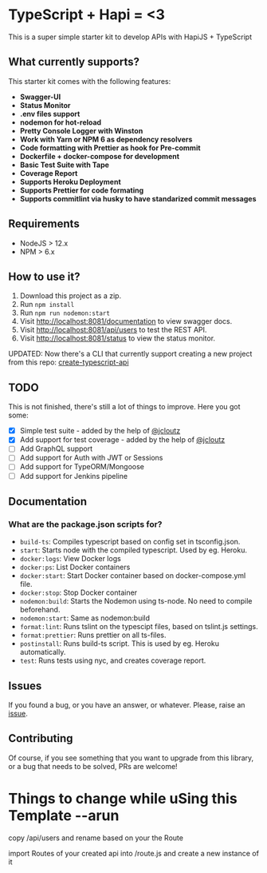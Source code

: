 # TypeScript + Hapi = <3

This is a super simple starter kit to develop APIs with HapiJS + TypeScript

## What currently supports?

This starter kit comes with the following features:

- **Swagger-UI**
- **Status Monitor**
- **.env files support**
- **nodemon for hot-reload**
- **Pretty Console Logger with Winston**
- **Work with Yarn or NPM 6 as dependency resolvers**
- **Code formatting with Prettier as hook for Pre-commit**
- **Dockerfile + docker-compose for development**
- **Basic Test Suite with Tape**
- **Coverage Report**
- **Supports Heroku Deployment**
- **Supports Prettier for code formating**
- **Supports commitlint via husky to have standarized commit messages**

## Requirements

- NodeJS > 12.x
- NPM > 6.x

## How to use it?

1. Download this project as a zip.
2. Run `npm install`
3. Run `npm run nodemon:start`
4. Visit [http://localhost:8081/documentation](http://localhost:8081/documentation) to view swagger docs.
5. Visit [http://localhost:8081/api/users](http://localhost:8081/api/users) to test the REST API.
6. Visit [http://localhost:8081/status](http://localhost:8081/status) to view the status monitor.

UPDATED: Now there's a CLI that currently support creating a new project from this repo: [create-typescript-api](https://github.com/BlackBoxVision/create-typescript-api)

## TODO

This is not finished, there's still a lot of things to improve. Here you got some:

- [x] Simple test suite - added by the help of [@jcloutz](https://github.com/jcloutz)
- [x] Add support for test coverage - added by the help of [@jcloutz](https://github.com/jcloutz)
- [ ] Add GraphQL support
- [ ] Add support for Auth with JWT or Sessions
- [ ] Add support for TypeORM/Mongoose
- [ ] Add support for Jenkins pipeline

## Documentation

### What are the package.json scripts for?

- `build-ts`: Compiles typescript based on config set in tsconfig.json.
- `start`: Starts node with the compiled typescript. Used by eg. Heroku.
- `docker:logs`: View Docker logs
- `docker:ps`: List Docker containers
- `docker:start`: Start Docker container based on docker-compose.yml file.
- `docker:stop`: Stop Docker container
- `nodemon:build`: Starts the Nodemon using ts-node. No need to compile beforehand.
- `nodemon:start`: Same as nodemon:build
- `format:lint`: Runs tslint on the typescipt files, based on tslint.js settings.
- `format:prettier`: Runs prettier on all ts-files.
- `postinstall`: Runs build-ts script. This is used by eg. Heroku automatically.
- `test`: Runs tests using nyc, and creates coverage report.

## Issues

If you found a bug, or you have an answer, or whatever. Please, raise an [issue](https://github.com/BlackBoxVision/typescript-hapi-starter/issues/new).

## Contributing

Of course, if you see something that you want to upgrade from this library, or a bug that needs to be solved, PRs are welcome!

# Things to change while uSing this Template --arun

copy /api/users and rename based on your the Route

import Routes of your created api into /route.js and create a new instance of it
